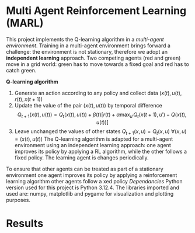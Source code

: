 # Multi Agent Reinforcement Learning (MARL)
This project implements the Q-learning algorithm in a *multi-agent environment*. Training in a multi-agent environment brings forward a challenge: the environment is not stationary, therefore we adopt an **independent learning** approach. Two competing agents (red and green) move in a grid world: green has to move towards a fixed goal and red has to catch green.  


**Q-learning algorithm**
1) Generate an action according to any policy and collect data $(x(t), u(t), r(t), x(t+1))$
2) Update the value of the pair $(x(t), u(t))$ by temporal difference $$Q_{t+1}(x(t), u(t)) = Q_{t}(x(t), u(t)) + \beta(t)[r(t) + \alpha \max_{u'} Q_t (x(t+1), u') - Q(x(t), u(t))] $$
3) Leave unchanged the values of other states $Q_{t+1}(x, u) = Q_t(x,u)$ $\forall(x,u) \!= (x(t), u(t))$
The Q-learning algorithm is adapted for a multi-agent environment using an independent learning approach: one agent improves its policy by applying a RL algorithm, while the other follows a fixed policy. The learning agent is changes periodically. 

To ensure that other agents can be treated as part of a stationary environment
one agent improves its policy by applying a reinforcement learning algorithm
other agents follow a  xed policy
*Dependancies*
Python version used for this project is Python 3.12.4. The libraries imported and used are: numpy, matplotlib and pygame for visualization and plotting purposes. 

# Results 
